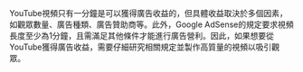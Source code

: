YouTube視頻只有一分鐘是可以獲得廣告收益的，但具體收益取決於多個因素，如觀眾數量、廣告種類、廣告贊助商等。此外，Google AdSense的規定要求視頻長度至少為1分鐘，且需滿足其他條件才能進行廣告營利。因此，如果想要從YouTube獲得廣告收益，需要仔細研究相關規定並製作高質量的視頻以吸引觀眾。